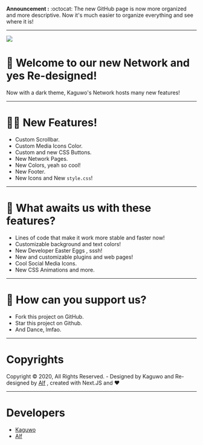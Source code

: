 **Announcement :** :octocat: The new GitHub page is now more organized and more descriptive. Now it's much easier to organize everything and see where it is!

<hr></hr>

<img src="https://alfred.is-inside.me/ruHnm24b.png" />

# 📝 Welcome to our new Network and yes Re-designed!

Now with a dark theme, Kaguwo's ​​Network hosts many new features!

<hr></hr>

# 💁‍♂️ New Features!
- Custom Scrollbar.
- Custom Media Icons Color.
- Custom and new CSS Buttons.
- New Network Pages.
- New Colors, yeah so cool!
- New Footer.
- New Icons and New <code>style.css</code>!

<hr></hr>

# 📩 What awaits us with these features?
- Lines of code that make it work more stable and faster now!
- Customizable background and text colors!
- New Developer Easter Eggs , sssh!
- New and customizable plugins and web pages!
- Cool Social Media Icons.
- New CSS Animations and more.

<hr></hr>

# 🙏 How can you support us?
- Fork this project on GitHub.
- Star this project on Github.
- And Dance, lmfao.

<hr></hr>

# Copyrights

Copyright © 2020, All Rights Reserved. - Designed by Kaguwo and Re-designed by <a href="https://github.com/alfredsaveron"> Alf</a> , created with Next.JS and ❤️

<hr></hr>

# Developers

- <a href="https://kaguwo.com">Kaguwo</a>
- <a href="https://alfreddo.ga">Alf</a>

